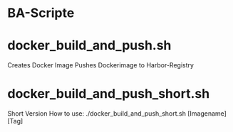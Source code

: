 # BA-Scripte


# docker_build_and_push.sh
Creates Docker Image
Pushes Dockerimage to Harbor-Registry

# docker_build_and_push_short.sh
Short Version
How to use: ./docker_build_and_push_short.sh [Imagename] [Tag]
